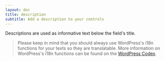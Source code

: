 ```yaml
---
layout: doc
title: description
subtitle: Add a description to your controls
---
```


Descriptions are used as informative text below the field's title.

> Please keep in mind that you should always use WordPress's i18n functions for your texts so they are translatable. More information on WordPress's i18n functions can be found on the [WordPress Codex](https://codex.wordpress.org/I18n_for_WordPress_Developers).
